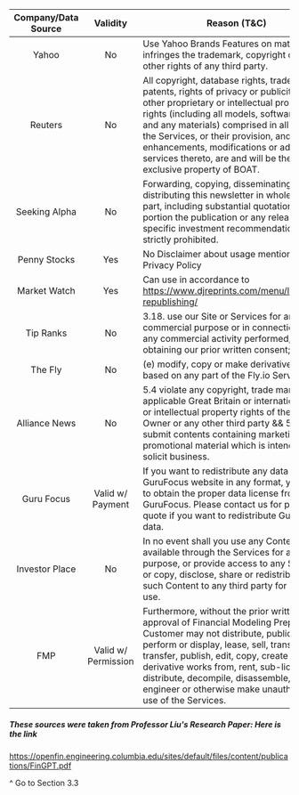 | Company/Data Source | Validity | Reason (T&C) | 
|     :---:           |  :---:   |  ---         |
|   Yahoo             | No       | Use Yahoo Brands Features on material that infringes the trademark, copyright or any other rights of any third party. |
| Reuters | No |  All copyright, database rights, trade marks, patents, rights of privacy or publicity and other proprietary or intellectual property rights (including all models, software, data and any materials) comprised in all or any of the Services, or their provision, and all enhancements, modifications or additional services thereto, are and will be the exclusive property of BOAT. |
| Seeking Alpha | No | Forwarding, copying, disseminating, or distributing this newsletter in whole or in part, including substantial quotation of any portion the publication or any release of specific investment recommendations, is strictly prohibited. |
| Penny Stocks | Yes | No Disclaimer about usage mentioned in Privacy Policy |
| Market Watch | Yes | Can use in accordance to https://www.djreprints.com/menu/licensing-republishing/ |
| Tip Ranks | No | 3.18. use our Site or Services for any commercial purpose or in connection with any commercial activity performed, without obtaining our prior written consent; or |
| The Fly | No | (e) modify, copy or make derivative works based on any part of the Fly.io Services |
| Alliance News | No |  5.4 violate any copyright, trade mark, other applicable Great Britain or international laws or intellectual property rights of the Website Owner or any other third party && 5.5 submit contents containing marketing or promotional material which is intended to solicit business. |
| Guru Focus | Valid w/ Payment | If you want to redistribute any data on GuruFocus website in any format, you need to obtain the proper data license from GuruFocus. Please contact us for price quote if you want to redistribute GuruFocus data. |
| Investor Place | No | In no event shall you use any Content available through the Services for any other purpose, or provide access to any Service, or copy, disclose, share or redistribute any such Content to any third party for any other use. |
| FMP | Valid w/ Permission | Furthermore, without the prior written approval of Financial Modeling Prep, the Customer may not distribute, publicly perform or display, lease, sell, transmit, transfer, publish, edit, copy, create derivative works from, rent, sub-license, distribute, decompile, disassemble, reverse engineer or otherwise make unauthorized use of the Services. |


##### These sources were taken from Professor Liu's Research Paper: Here is the link
https://openfin.engineering.columbia.edu/sites/default/files/content/publications/FinGPT.pdf

^ Go to Section 3.3


